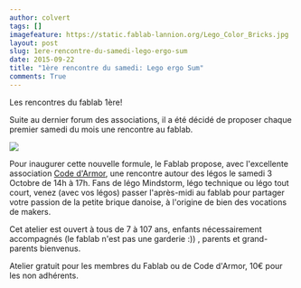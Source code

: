 ```yaml
---
author: colvert
tags: []
imagefeature: https://static.fablab-lannion.org/Lego_Color_Bricks.jpg
layout: post
slug: 1ere-rencontre-du-samedi-lego-ergo-sum
date: 2015-09-22
title: "1ère rencontre du samedi: Lego ergo Sum"
comments: True
---
```

Les rencontres du fablab 1ère!

Suite au dernier forum des associations, il a été décidé de proposer chaque
premier samedi du mois une rencontre au fablab.

![](http://www.netpublic.fr/wp-content/uploads/2014/06/fablab.jpg)

Pour inaugurer cette nouvelle formule, le Fablab propose, avec l'excellente
association [Code d'Armor](http://codedarmor.fr/), une rencontre autour des
légos le samedi 3 Octobre de 14h à 17h. Fans de légo Mindstorm, légo technique
ou légo tout court, venez (avec vos légos) passer l'après-midi au fablab pour
partager votre passion de la petite brique danoise, à l'origine de bien des
vocations de makers.

Cet atelier est ouvert à tous de 7 à 107 ans, enfants nécessairement
accompagnés (le fablab n'est pas une garderie :)) , parents et grand-parents
bienvenus.

Atelier gratuit pour les membres du Fablab ou de Code d'Armor, 10€ pour les
non adhérents.




